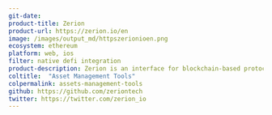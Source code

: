 ```yaml
---
git-date:
product-title: Zerion
product-url: https://zerion.io/en
image: /images/output_md/httpszerionioen.png
ecosystem: ethereum
platform: web, ios
filter: native defi integration
product-description: Zerion is an interface for blockchain-based protocols in decentralized finance applications. [Interview with Zerion co-founder](/zerion).
coltitle:  "Asset Management Tools"
colpermalink: assets-management-tools
github: https://github.com/zeriontech
twitter: https://twitter.com/zerion_io
---
```

